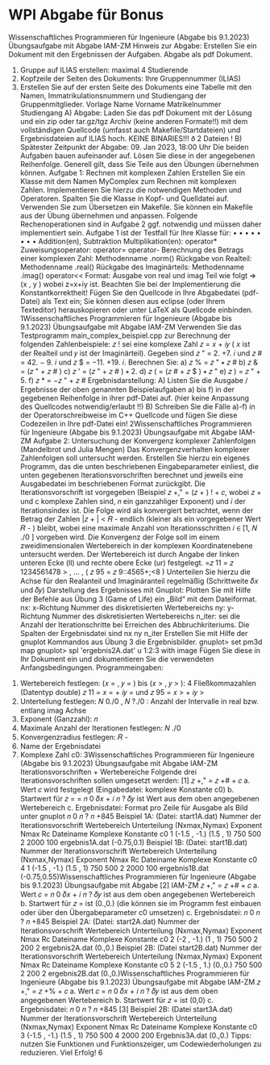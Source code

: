 # WPI Abgabe für Bonus
Wissenschaftliches Programmieren für Ingenieure (Abgabe bis 9.1.2023)
Übungsaufgabe mit Abgabe
IAM-ZM
Hinweis zur Abgabe:
Erstellen Sie ein Dokument mit den Ergebnissen der Aufgaben. Abgabe als pdf Dokument.
1. Gruppe auf ILIAS erstellen: maximal 4 Studierende
2. Kopfzeile der Seiten des Dokuments: Ihre Gruppennummer (ILIAS)
3. Erstellen Sie auf der ersten Seite des Dokuments eine Tabelle mit den Namen,
Immatrikulationsnummern und Studiengang der Gruppenmitglieder.
Vorlage
Name
Vorname
Matrikelnummer
Studiengang
A) Abgabe: Laden Sie das pdf Dokument mit der Lösung und ein zip oder tar.gz/tgz
Archiv (keine anderen Formate!!) mit dem vollständigen Quellcode (umfasst auch
Makefile/Startdateien) und Ergebnisdateien auf ILIAS hoch. KEINE BINARIES!!!
ð 2 Dateien !
B) Spätester Zeitpunkt der Abgabe: 09. Jan 2023, 18:00 Uhr
Die beiden Aufgaben bauen aufeinander auf. Lösen Sie diese in der angegebenen
Reihenfolge. Generell gilt, dass Sie Teile aus den Übungen übernehmen können.
Aufgabe 1: Rechnen mit komplexen Zahlen
Erstellen Sie ein Klasse mit dem Namen MyComplex zum Rechnen mit komplexen Zahlen.
Implementieren Sie hierzu die notwendigen Methoden und Operatoren. Spalten Sie die
Klasse in Kopf- und Quelldatei auf. Verwenden Sie zum Übersetzen ein Makefile. Sie können
ein Makefile aus der Übung übernehmen und anpassen.
Folgende Rechenoperationen sind in Aufgabe 2 ggf. notwendig und müssen daher
implementiert sein. Aufgabe 1 ist der Testfall für Ihre Klasse für:
•
•
•
•
•
•
•
•
Addition(en), Subtraktion
Multiplikation(en): operator*
Zuweisungsoperator: operator=
operator-
Berechnung des Betrags einer komplexen Zahl: Methodenname .norm()
Rückgabe von Realteil: Methodenname .real()
Rückgabe des Imaginärteils: Methodenname .imag()
operator<< Format: Ausgabe von real und imag Teil wie folgt => (x , y )
wobei z=x+iy ist.
Beachten Sie bei der Implementierung die Konstantkorrektheit!
Fügen Sie den Quellcode in Ihre Abgabedatei (pdf-Datei) als Text ein; Sie können diesen aus
eclipse (oder Ihrem Texteditor) herauskopieren oder unter LaTeX als Quellcode einbinden.
1Wissenschaftliches Programmieren für Ingenieure (Abgabe bis 9.1.2023)
Übungsaufgabe mit Abgabe
IAM-ZM
Verwenden Sie das Testprogramm main_complex_beispiel.cpp zur Berechnung der
folgenden Zahlenbeispiele: 𝑧 ! sei eine komplexe Zahl 𝑧 = 𝑥 + 𝑖𝑦 ( 𝑥 ist der Realteil und 𝑦 ist
der Imaginärteil).
Gegeben sind 𝑧 " = 2. +7. 𝑖 und 𝑧 # = 42. − 9. 𝑖 und 𝑧 $ = −11. +19. 𝑖.
Berechnen Sie:
a) 𝑧 % = 𝑧 " ∗ 𝑧 #
b) 𝑧 & = (𝑧 " + 𝑧 # )
c) 𝑧 ' = (𝑧 " + 𝑧 # ) ∗ 2.
d) 𝑧 ( = (𝑧 # + 𝑧 $ ) ∗ 𝑧 "
e) 𝑧 ) = 𝑧 " + 5.
f) 𝑧 * = −𝑧 " + 𝑧 #
Ergebnisdarstellung:
A) Listen Sie die Ausgabe / Ergebnisse der oben genannten Beispielaufgaben a) bis f) in
der gegebenen Reihenfolge in ihrer pdf-Datei auf. (hier keine Anpassung des
Quellcodes notwendig/erlaubt !!)
B) Schreiben Sie die Fälle a)-f) in der Operatorschreibweise im C++ Quellcode und fügen
Sie diese Codezeilen in Ihre pdf-Datei ein!
2Wissenschaftliches Programmieren für Ingenieure (Abgabe bis 9.1.2023)
Übungsaufgabe mit Abgabe
IAM-ZM
Aufgabe 2: Untersuchung der Konvergenz komplexer Zahlenfolgen
(Mandelbrot und Julia Mengen)
Das Konvergenzverhalten komplexer Zahlenfolgen soll untersucht werden. Erstellen Sie
hierzu ein eigenes Programm, das die unten beschriebenen Eingabeparameter einliest, die
unten gegebenen Iterationsvorschriften berechnet und jeweils eine Ausgabedatei im
beschriebenen Format zurückgibt. Die Iterationsvorschrift ist vorgegeben (Beispiel 𝑧 +," =
(𝑧 + ) ! + 𝑐, wobei 𝑧 + und c komplexe Zahlen sind, 𝑛 ein ganzzahliger Exponent) und 𝑖 der
Iterationsindex ist. Die Folge wird als konvergiert betrachtet, wenn der Betrag der Zahlen
|𝑧 + | < 𝑅 - endlich (kleiner als ein vorgegebener Wert 𝑅 - ) bleibt, wobei eine maximale Anzahl
von Iterationsschritten 𝑖 ∈ [1, 𝑁 ./0 ] vorgeben wird.
Die Konvergenz der Folge soll im einem zweidimensionalen Wertebereich in der komplexen
Koordinatenebene untersucht werden. Der Wertebereich ist durch Angabe der linken
unteren Ecke (ll) und rechte obere Ecke (ur) festgelegt.
=𝑧 11 = 𝑧 1234561478 > , … , ( 𝑧 95 = 𝑧 9::4565+;<8 )
Unterteilen Sie hierzu die Achse für den Realanteil und Imaginäranteil regelmäßig
(Schrittweite 𝛿𝑥 und 𝛿𝑦)
Darstellung des Ergebnisses mit Gnuplot:
Plotten Sie mit Hilfe der Befehle aus Übung 3 (Game of Life) ein „Bild“ mit dem Dateiformat.
nx: x-Richtung Nummer des diskretisierten Wertebereichs
ny: y-Richtung Nummer des diskretisierten Wertebereichs
n_iter: sei die Anzahl der Iterationschritte bei Erreichen des Abbruchkriteriums.
Die Spalten der Ergebnisdatei sind
nx ny
n_iter
Erstellen Sie mit Hilfe der gnuplot Kommandos aus Übung 3 die Ergebnisbilder.
gnuplot> set pm3d map
gnuplot> spl 'ergebnis2A.dat' u 1:2:3 with image
Fügen Sie diese in Ihr Dokument ein und dokumentieren Sie die verwendeten
Anfangsbedingungen.
Programmeingaben:
1) Wertebereich festlegen: (𝑥 = , 𝑦 = ) bis (𝑥 > , 𝑦 > ): 4 Fließkommazahlen (Datentyp
double)
𝑧 11 = 𝑥 = + 𝑖𝑦 = und 𝑧 95 = 𝑥 > + 𝑖𝑦 >
2) Unterteilung festlegen: 𝑁 0./0 , 𝑁 ?./0 : Anzahl der Intervalle in real bzw. entlang imag
Achse
3) Exponent (Ganzzahl): 𝑛
4) Maximale Anzahl der Iterationen festlegen: 𝑁 ./0
5) Konvergenzradius festlegen: 𝑅 -
6) Name der Ergebnisdatei
7) Komplexe Zahl c0:
3Wissenschaftliches Programmieren für Ingenieure (Abgabe bis 9.1.2023)
Übungsaufgabe mit Abgabe
IAM-ZM
Iterationsvorschriften + Wertebereiche
Folgende drei Iterationsvorschriften sollen umgesetzt werden:
[1]
𝑧 +," = 𝑧 +# + 𝑐
a. Wert 𝑐 wird festgelegt (Eingabedatei: komplexe Konstante c0)
b. Startwert für 𝑧 = = 𝑛 0 𝛿𝑥 + 𝑖 𝑛 ? 𝛿𝑦 ist Wert aus dem oben angegebenen
Wertebereich
c. Ergebnisdatei: Format pro Zeile für Ausgabe als Bild unter gnuplot
𝑛 0 𝑛 ? 𝑛 +845
Beispiel 1A: (Datei: start1A.dat)
Nummer der Iterationsvorschrift
Wertebereich
Unterteilung (Nxmax,Nymax)
Exponent
Nmax
Rc
Dateiname
Komplexe Konstante c0
1
(-1.5 , -1.)
(1.5 , 1)
750
500
2
2000
100
ergebnis1A.dat
(-0.75,0.1)
Beispiel 1B: (Datei: start1B.dat)
Nummer der Iterationsvorschrift
Wertebereich
Unterteilung (Nxmax,Nymax)
Exponent
Nmax
Rc
Dateiname
Komplexe Konstante c0
4
1
(-1.5 , -1.)
(1.5 , 1)
750
500
2
2000
100
ergebnis1B.dat
(-0.75,0.55)Wissenschaftliches Programmieren für Ingenieure (Abgabe bis 9.1.2023)
Übungsaufgabe mit Abgabe
[2]
IAM-ZM
𝑧 +," = 𝑧 +# + 𝑐
a. Wert 𝑐 = 𝑛 0 𝛿𝑥 + 𝑖 𝑛 ? 𝛿𝑦 ist aus dem oben angegebenen Wertebereich
b. Startwert für 𝑧 = ist (0.,0.) (die können sie im Programm fest einbauen oder
über den Übergabeparameter c0 umsetzen)
c. Ergebnisdatei:
𝑛 0 𝑛 ? 𝑛 +845
Beispiel 2A: (Datei: start2A.dat)
Nummer der Iterationsvorschrift
Wertebereich
Unterteilung (Nxmax,Nymax)
Exponent
Nmax
Rc
Dateiname
Komplexe Konstante c0
2
(-2 , -1.)
(1 , 1)
750
500
2
200
2
ergebnis2A.dat
(0.,0.)
Beispiel 2B: (Datei start2B.dat)
Nummer der Iterationsvorschrift
Wertebereich
Unterteilung (Nxmax,Nymax)
Exponent
Nmax
Rc
Dateiname
Komplexe Konstante c0
5
2
(-1.5 , 1.)
(0.,0.)
750
500
2
200
2
ergebnis2B.dat
(0.,0.)Wissenschaftliches Programmieren für Ingenieure (Abgabe bis 9.1.2023)
Übungsaufgabe mit Abgabe
IAM-ZM
𝑧 +," = 𝑧 +% + 𝑐
a. Wert 𝑐 = 𝑛 0 𝛿𝑥 + 𝑖 𝑛 ? 𝛿𝑦 ist aus dem oben angegebenen Wertebereich
b. Startwert für 𝑧 = ist (0,0)
c. Ergebnisdatei:
𝑛 0 𝑛 ? 𝑛 +845
[3]
Beispiel 2B: (Datei start3A.dat)
Nummer der Iterationsvorschrift
Wertebereich
Unterteilung (Nxmax,Nymax)
Exponent
Nmax
Rc
Dateiname
Komplexe Konstante c0
3
(-1.5 , -1.)
(1.5 , 1)
750
500
4
2000
200
Ergebnis3A.dat
(0.,0.)
Tipps: nutzen Sie Funktionen und Funktionszeiger, um Codewiederholungen zu reduzieren.
Viel Erfolg!
6

